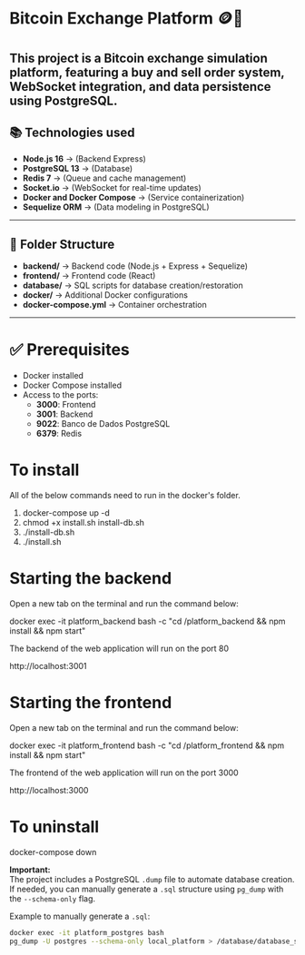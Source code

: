 # Bitcoin Exchange Platform 🪙🚀

This project is a Bitcoin exchange simulation platform, featuring a buy and sell order system, WebSocket integration, and data persistence using PostgreSQL.
---

## 📚 Technologies used

- **Node.js 16** → (Backend Express)
- **PostgreSQL 13** → (Database)
- **Redis 7** → (Queue and cache management)
- **Socket.io** → (WebSocket for real-time updates)
- **Docker and Docker Compose** → (Service containerization)
- **Sequelize ORM** → (Data modeling in PostgreSQL)

---

## 🧩 Folder Structure

- **backend/** → Backend code (Node.js + Express + Sequelize)
- **frontend/** → Frontend code (React)
- **database/** → SQL scripts for database creation/restoration
- **docker/** → Additional Docker configurations
- **docker-compose.yml** → Container orchestration

---

# ✅ Prerequisites

- Docker installed
- Docker Compose installed
- Access to the ports:
  - **3000**: Frontend
  - **3001**: Backend
  - **9022**: Banco de Dados PostgreSQL
  - **6379**: Redis


# To install

All of the below commands need to run in the docker's folder.

1) docker-compose up -d
2) chmod +x install.sh install-db.sh
3) ./install-db.sh
4) ./install.sh

# Starting the backend

Open a new tab on the terminal and run the command below: 

docker exec -it platform_backend bash -c "cd /platform_backend && npm install && npm start"

The backend of the web application will run on the port 80 

http://localhost:3001

# Starting the frontend
Open a new tab on the terminal and run the command below:

docker exec -it platform_frontend bash -c "cd /platform_frontend && npm install && npm start"

The frontend of the web application will run on the port 3000 

http://localhost:3000

# To uninstall
docker-compose down

**Important:**  
The project includes a PostgreSQL `.dump` file to automate database creation.  
If needed, you can manually generate a `.sql` structure using `pg_dump` with the `--schema-only` flag.

Example to manually generate a `.sql`:
```bash
docker exec -it platform_postgres bash
pg_dump -U postgres --schema-only local_platform > /database/database_structure.sql